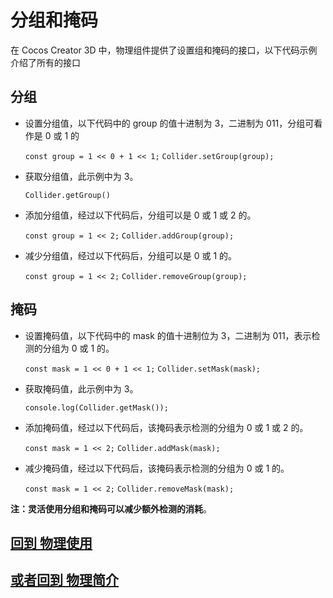 # 分组和掩码

在 Cocos Creator 3D 中，物理组件提供了设置组和掩码的接口，以下代码示例介绍了所有的接口

## 分组

- 设置分组值，以下代码中的 group 的值十进制为 3，二进制为 011，分组可看作是 0 或 1 的

  `const group = 1 << 0 + 1 << 1;`
  `Collider.setGroup(group);`

- 获取分组值，此示例中为 3。

  `Collider.getGroup()`

- 添加分组值，经过以下代码后，分组可以是 0 或 1 或 2 的。

  `const group = 1 << 2;`
  `Collider.addGroup(group);`

- 减少分组值，经过以下代码后，分组可以是 0 或 1 的。

  `const group = 1 << 2;`
  `Collider.removeGroup(group);`

## 掩码

- 设置掩码值，以下代码中的 mask 的值十进制位为 3，二进制为 011，表示检测的分组为 0 或 1 的。

  `const mask = 1 << 0 + 1 << 1;`
  `Collider.setMask(mask);`

- 获取掩码值，此示例中为 3。

  `console.log(Collider.getMask());`

- 添加掩码值，经过以下代码后，该掩码表示检测的分组为 0 或 1 或 2 的。

  `const mask = 1 << 2;`
  `Collider.addMask(mask);`

- 减少掩码值，经过以下代码后，该掩码表示检测的分组为 0 或 1 的。

  `const mask = 1 << 2;`
  `Collider.removeMask(mask);`

**注：灵活使用分组和掩码可以减少额外检测的消耗**。

<!--
TODO :

## 举例

以下代码区域列举了一个简单的使用示例

```

```
-->

## [**回到** 物理使用](./../physics-use.md)

## [**或者回到** 物理简介](./../physics.md)
